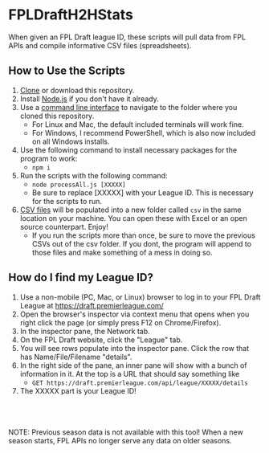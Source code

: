# FPLDraftH2HStats
When given an FPL Draft league ID, these scripts will pull data from FPL APIs and compile informative CSV files (spreadsheets).

## How to Use the Scripts
1. [Clone](https://docs.github.com/en/repositories/creating-and-managing-repositories/cloning-a-repository) or download this repository.
2. Install [Node.js](https://nodejs.org/en/download/) if you don't have it already.
3. Use a [command line interface](https://medium.com/swlh/how-to-use-the-command-line-interface-cli-9c8b70e568e) to navigate to the folder where you cloned this repository.
    * For Linux and Mac, the default included terminals will work fine.
    * For Windows, I recommend PowerShell, which is also now included on all Windows installs.
4. Use the following command to install necessary packages for the program to work:
    * `npm i`
5. Run the scripts with the following command:
    * `node processAll.js [XXXXX]`
    * Be sure to replace \[XXXXX\] with your League ID. This is necessary for the scripts to run.
6. [CSV files](https://en.wikipedia.org/wiki/Comma-separated_values) will be populated into a new folder called `csv` in the same location on your machine. You can open these with Excel or an open source counterpart. Enjoy!
    * If you run the scripts more than once, be sure to move the previous CSVs out of the csv folder. If you dont, the program will append to those files and make something of a mess in doing so.

## How do I find my League ID?
1. Use a non-mobile (PC, Mac, or Linux) browser to log in to your FPL Draft League at https://draft.premierleague.com/
2. Open the browser's inspector via context menu that opens when you right click the page (or simply press F12 on Chrome/Firefox).
3. In the inspector pane, the Network tab.
4. On the FPL Draft website, click the "League" tab.
5. You will see rows populate into the inspector pane. Click the row that has Name/File/Filename "details".
6. In the right side of the pane, an inner pane will show with a bunch of information in it. At the top is a URL that should say something like
    *  `GET https://draft.premierleague.com/api/league/XXXXX/details`
7. The XXXXX part is your League ID!
<br/>
<br/>
<br/>
NOTE: Previous season data is not available with this tool! When a new season starts, FPL APIs no longer serve any data on older seasons.

